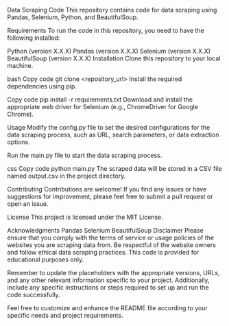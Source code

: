 Data Scraping Code
This repository contains code for data scraping using Pandas, Selenium, Python, and BeautifulSoup.

Requirements
To run the code in this repository, you need to have the following installed:

Python (version X.X.X)
Pandas (version X.X.X)
Selenium (version X.X.X)
BeautifulSoup (version X.X.X)
Installation
Clone this repository to your local machine.

bash
Copy code
git clone <repository_url>
Install the required dependencies using pip.

Copy code
pip install -r requirements.txt
Download and install the appropriate web driver for Selenium (e.g., ChromeDriver for Google Chrome).

Usage
Modify the config.py file to set the desired configurations for the data scraping process, such as URL, search parameters, or data extraction options.

Run the main.py file to start the data scraping process.

css
Copy code
python main.py
The scraped data will be stored in a CSV file named output.csv in the project directory.

Contributing
Contributions are welcome! If you find any issues or have suggestions for improvement, please feel free to submit a pull request or open an issue.

License
This project is licensed under the MIT License.

Acknowledgments
Pandas
Selenium
BeautifulSoup
Disclaimer
Please ensure that you comply with the terms of service or usage policies of the websites you are scraping data from. Be respectful of the website owners and follow ethical data scraping practices. This code is provided for educational purposes only.

Remember to update the placeholders with the appropriate versions, URLs, and any other relevant information specific to your project. Additionally, include any specific instructions or steps required to set up and run the code successfully.

Feel free to customize and enhance the README file according to your specific needs and project requirements.
